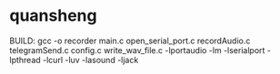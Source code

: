 # quansheng
BUILD: gcc -o recorder main.c open_serial_port.c recordAudio.c telegramSend.c config.c write_wav_file.c -lportaudio -lm -lserialport -lpthread -lcurl -luv -lasound -ljack
